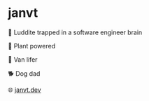 # janvt

🧠 Luddite trapped in a software engineer brain

🌱 Plant powered

🚛 Van lifer 

🐕 Dog dad

🌐 [janvt.dev](https://janvt.dev)
